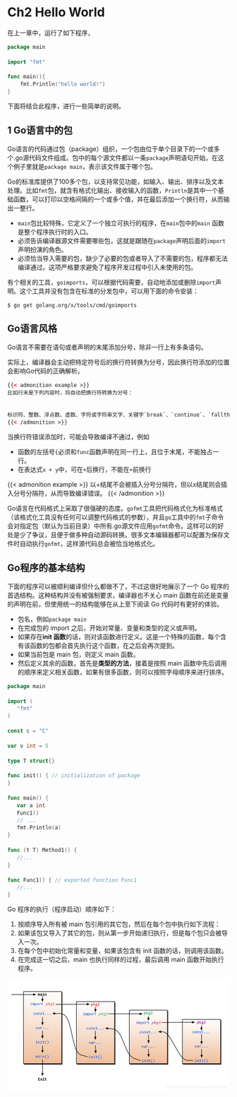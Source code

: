 # Ch2 Hello World


在上一章中，运行了如下程序，

```go
package main

import "fmt"

func main(){
    fmt.Println("hello world!")
}
```

下面将结合此程序，进行一些简单的说明。

## 1 Go语言中的包

Go语言的代码通过包（package）组织，一个包由位于单个目录下的一个或多个.go源代码文件组成。包中的每个源文件都以一条`package`声明语句开始，在这个例子里就是`package main`，表示该文件属于哪个包。

Go的标准库提供了100多个包，以支持常见功能，如输入、输出、排序以及文本处理。比如`fmt`包，就含有格式化输出、接收输入的函数，`Println`是其中一个基础函数，可以打印以空格间隔的一个或多个值，并在最后添加一个换行符，从而输出一整行。

- `main`包比较特殊，它定义了一个独立可执行的程序，在`main`包中的`main` 函数是整个程序执行时的入口。
- 必须告诉编译器源文件需要哪些包，这就是跟随在`package`声明后面的`import`声明扮演的角色。
- 必须恰当导入需要的包，缺少了必要的包或者导入了不需要的包，程序都无法编译通过。这项严格要求避免了程序开发过程中引入未使用的包。

有个相关的工具，`goimports`，可以根据代码需要，自动地添加或删除`import`声明。这个工具并没有包含在标准的分发包中，可以用下面的命令安装：

```
$ go get golang.org/x/tools/cmd/goimports
```

## **Go语言风格**

Go语言不需要在语句或者声明的末尾添加分号，除非一行上有多条语句。

实际上，编译器会主动把特定符号后的换行符转换为分号，因此换行符添加的位置会影响Go代码的正确解析。

```html
{{< admonition example >}}
比如行末是下列内容时，将自动把换行符转换为分号：


标识符、整数、浮点数、虚数、字符或字符串文字、关键字`break`、`continue`、`fallthrough`或`return`中的一个、运算符和分隔符`++`、`--`、`)`、`]`或`}`中的一个。
{{< /admonition >}}
```


当换行符错误添加时，可能会导致编译不通过，例如

- 函数的左括号`{`必须和`func`函数声明在同一行上，且位于末尾，不能独占一行。
- 在表达式`x + y`中，可在`+`后换行，不能在`+`前换行

{{< admonition example >}}
以+结尾不会被插入分号分隔符，但以x结尾则会插入分号分隔符，从而导致编译错误。
{{< /admonition >}}

Go语言在代码格式上采取了很强硬的态度。`gofmt`工具把代码格式化为标准格式（该格式化工具没有任何可以调整代码格式的参数），并且`go`工具中的`fmt`子命令会对指定包（默认为当前目录）中所有.go源文件应用`gofmt`命令。这样可以的好处是少了争议，且便于做多种自动源码转换。很多文本编辑器都可以配置为保存文件时自动执行`gofmt`，这样源代码总会被恰当地格式化。

## **Go程序的基本结构**

下面的程序可以被顺利编译但什么都做不了，不过这很好地展示了一个 Go 程序的首选结构。这种结构并没有被强制要求，编译器也不关心 main 函数在前还是变量的声明在前，但使用统一的结构能够在从上至下阅读 Go 代码时有更好的体验。

- 包名，例如`package main`
- 在完成包的 import 之后，开始对常量、变量和类型的定义或声明。
- 如果存在**init 函数**的话，则对该函数进行定义。这是一个特殊的函数，每个含有该函数的包都会首先执行这个函数，在之后会再次提到。
- 如果当前包是 main 包，则定义 main 函数。
- 然后定义其余的函数，首先是**类型的方法**，接着是按照 main 函数中先后调用的顺序来定义相关函数，如果有很多函数，则可以按照字母顺序来进行排序。

```go
package main

import (
   "fmt"
)

const c = "C"

var v int = 5

type T struct{}

func init() { // initialization of package
}

func main() {
   var a int
   Func1()
   // ...
   fmt.Println(a)
}

func (t T) Method1() {
   //...
}

func Func1() { // exported function Func1
   //...
}
```

Go 程序的执行（程序启动）顺序如下：

1. 按顺序导入所有被 main 包引用的其它包，然后在每个包中执行如下流程：
2. 如果该包又导入了其它的包，则从第一步开始递归执行，但是每个包只会被导入一次。
3. 在每个包中初始化常量和变量，如果该包含有 init 函数的话，则调用该函数。
4. 在完成这一切之后，main 也执行同样的过程，最后调用 main 函数开始执行程序。

![0002-1.png](0002-1.png)
